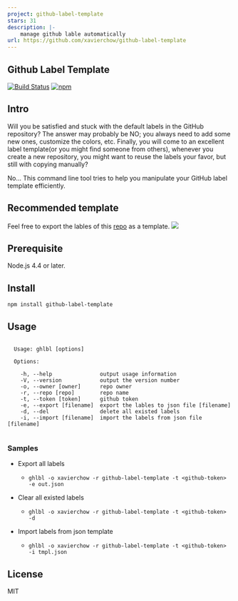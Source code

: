 ```yaml
---
project: github-label-template
stars: 31
description: |-
    manage github lable automatically
url: https://github.com/xavierchow/github-label-template
---
```


Github Label Template
------------------------
[![Build Status](https://travis-ci.org/xavierchow/github-label-template.svg?branch=master)](https://travis-ci.org/xavierchow/github-label-template)
[![npm](http://img.shields.io/npm/v/github-label-template.svg?maxAge=2592000)](https://www.npmjs.org/package/github-label-template)

## Intro


Will you be satisfied and stuck with the default labels in the GitHub repository?
The answer may probably be NO; you always need to add some new ones, customize the colors, etc. 
Finally, you will come to an excellent label template(or you might find someone from others), whenever you create a new repository, you might want to reuse the labels your favor, but still with copying manually?

No... This command line tool tries to help you manipulate your GitHub label template efficiently.

## Recommended template
Feel free to export the lables of this [repo](https://github.com/xavierchow/github-label-template/labels) as a template.
![](/assets/template.png)

## Prerequisite
Node.js 4.4 or later.

## Install
`npm install github-label-template`

## Usage
```

  Usage: ghlbl [options]

  Options:

    -h, --help               output usage information
    -V, --version            output the version number
    -o, --owner [owner]      repo owner
    -r, --repo [repo]        repo name
    -t, --token [token]      github token
    -e, --export [filename]  export the lables to json file [filename]
    -d, --del                delete all existed labels
    -i, --import [filename]  import the labels from json file [filename]


```
### Samples

* Export all labels
  * `ghlbl -o xavierchow -r github-label-template -t <github-token> -e out.json`


* Clear all existed labels
  * `ghlbl -o xavierchow -r github-label-template -t <github-token> -d`

* Import labels from json template
  * `ghlbl -o xavierchow -r github-label-template -t <github-token> -i tmpl.json`


## License
MIT

